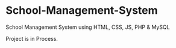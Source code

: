 # School-Management-System
School Management System using HTML, CSS, JS, PHP &amp; MySQL

Project is in Process.

